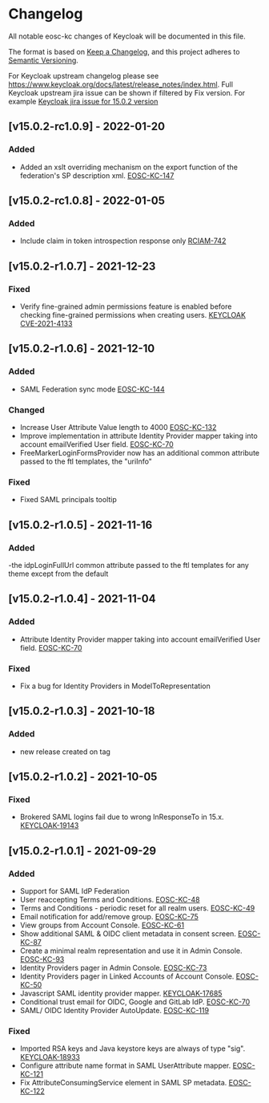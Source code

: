 # Changelog
All notable eosc-kc changes of Keycloak will be documented in this file.

The format is based on [Keep a Changelog](https://keepachangelog.com/en/1.0.0/),
and this project adheres to [Semantic Versioning](https://semver.org/spec/v2.0.0.html).

For Keycloak upstream changelog please see https://www.keycloak.org/docs/latest/release_notes/index.html.
Full Keycloak upstream jira issue can be shown if filtered by Fix version. For example [Keycloak jira issue for 15.0.2 version](https://issues.redhat.com/browse/KEYCLOAK-19161?jql=project%20%3D%20keycloak%20and%20fixVersion%20%3D%2015.0.2)

## [v15.0.2-rc1.0.9] - 2022-01-20
### Added
- Added an xslt overriding mechanism on the export function of the federation's SP description xml. [EOSC-KC-147](https://github.com/eosc-kc/keycloak/issues/147)

## [v15.0.2-rc1.0.8] - 2022-01-05
### Added
- Include claim in token introspection response only [RCIAM-742](https://jira.argo.grnet.gr/browse/RCIAM-742)

## [v15.0.2-r1.0.7] - 2021-12-23
### Fixed
- Verify fine-grained admin permissions feature is enabled before checking fine-grained permissions when creating users. [KEYCLOAK CVE-2021-4133](https://www.keycloak.org/2021/12/cve.html)

## [v15.0.2-r1.0.6] - 2021-12-10
### Added
- SAML Federation sync mode [EOSC-KC-144](https://github.com/eosc-kc/keycloak/issues/144)

### Changed
- Increase User Attribute Value length to 4000 [EOSC-KC-132](https://github.com/eosc-kc/keycloak/issues/132)
- Improve implementation in attribute Identity Provider mapper taking into account emailVerified User field. [EOSC-KC-70](https://github.com/eosc-kc/keycloak/issues/70)
- FreeMarkerLoginFormsProvider now has an additional common attribute passed to the ftl templates, the "uriInfo"

### Fixed
- Fixed SAML principals tooltip

## [v15.0.2-r1.0.5] - 2021-11-16
### Added
-the idpLoginFullUrl common attribute passed to the ftl templates for any theme except from the default

## [v15.0.2-r1.0.4] - 2021-11-04
### Added
- Attribute Identity Provider mapper taking into account emailVerified User field. [EOSC-KC-70](https://github.com/eosc-kc/keycloak/issues/70)

### Fixed
- Fix a bug for Identity Providers in ModelToRepresentation

## [v15.0.2-r1.0.3] - 2021-10-18
### Added
- new release created on tag

## [v15.0.2-r1.0.2] - 2021-10-05
### Fixed
- Brokered SAML logins fail due to wrong InResponseTo in 15.x. [KEYCLOAK-19143](https://issues.redhat.com/browse/KEYCLOAK-19143)

## [v15.0.2-r1.0.1] - 2021-09-29
### Added
- Support for SAML IdP Federation
- User reaccepting Terms and Conditions. [EOSC-KC-48](https://github.com/eosc-kc/keycloak/issues/48)
- Terms and Conditions - periodic reset for all realm users. [EOSC-KC-49](https://github.com/eosc-kc/keycloak/issues/49)
- Email notification for add/remove group. [EOSC-KC-75](https://github.com/eosc-kc/keycloak/issues/75)
- View groups from Account Console. [EOSC-KC-61](https://github.com/eosc-kc/keycloak/issues/61)
- Show additional SAML & OIDC client metadata in consent screen. [EOSC-KC-87](https://github.com/eosc-kc/keycloak/issues/87)
- Create a minimal realm representation and use it in Admin Console. [EOSC-KC-93](https://github.com/eosc-kc/keycloak/issues/93)
- Identity Providers pager in Admin Console. [EOSC-KC-73](https://github.com/eosc-kc/keycloak/issues/73)
- Identity Providers pager in Linked Accounts of Account Console. [EOSC-KC-50](https://github.com/eosc-kc/keycloak/issues/50)
- Javascript SAML identity provider mapper. [KEYCLOAK-17685](https://issues.redhat.com/browse/KEYCLOAK-17685)
- Conditional trust email for OIDC, Google and GitLab IdP. [EOSC-KC-70](https://github.com/eosc-kc/keycloak/issues/70)
- SAML/ OIDC Identity Provider AutoUpdate. [EOSC-KC-119](https://github.com/eosc-kc/keycloak/issues/119)

### Fixed
- Imported RSA keys and Java keystore keys are always of type "sig". [KEYCLOAK-18933](https://issues.redhat.com/browse/KEYCLOAK-18933)
- Configure attribute name format in SAML UserAttribute mapper. [EOSC-KC-121](https://github.com/eosc-kc/keycloak/issues/121)
- Fix AttributeConsumingService element in SAML SP metadata. [EOSC-KC-122](https://github.com/eosc-kc/keycloak/issues/122)
